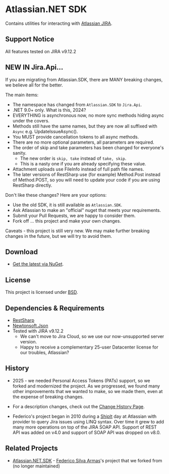 # Atlassian.NET SDK

Contains utilities for interacting with  [Atlassian JIRA](http://www.atlassian.com/software/jira).

## Support Notice

All features tested on JIRA v9.12.2

## NEW IN Jira.Api...

If you are migrating from Atlassian.SDK, there are MANY breaking changes, we believe all for the better.

The main items:

* The namespace has changed from `Atlassian.SDK` to `Jira.Api`.
* .NET 9.0+ only.  What is this, 2024?
* EVERYTHING is asynchronous now, no more sync methods hiding async under the covers.
* Methods still have the same names, but they are now all suffixed with `Async` e.g. UpdateIssueAsync().
* You MUST provide cancellation tokens to all async methods.
* There are no more optional parameters, all parameters are required.
* The order of skip and take parameters has been changed for everyone's sanity.
	- The new order is `skip, take` instead of `take, skip`.
	- This is a nasty one if you are already specifying these value.
* Attachment uploads use FileInfo instead of full path file names.
* The later versions of RestSharp use (for example) Method.Post instead of Method.POST, so you will need to update your code if you are using RestSharp directly.

Don't like these changes? Here are your options:

* Use the old SDK, it is still available as `Atlassian.SDK`.
* Ask Atlassian to make an "official" nuget that meets your requirements.
* Submit your Pull Requests, we are happy to consider them.
* Fork off ... this project and make your own changes.

Caveats - this project is still very new.  We may make further breaking changes in the future, but we will try to avoid them.

## Download

- [Get the latest via NuGet](http://nuget.org/List/Packages/Jira.Api).

## License

This project is licensed under [BSD](/LICENSE.md).

## Dependencies & Requirements

- [RestSharp](https://www.nuget.org/packages/RestSharp)
- [Newtonsoft.Json](https://www.nuget.org/packages/Newtonsoft.Json)
- Tested with JIRA v9.12.2
	- We can't move to Jira Cloud, so we use our now-unsupported server version.
	- Happy to receive a complementary 25-user Datacenter license for our troubles, Atlassian?

## History

- 2025 - we needed Personal Access Tokens (PATs) support, so we forked and modernized the project.  As we progressed, we found many other improvements that we wanted to make, so we made them, even at the expense of breaking changes.

- For a description changes, check out the [Change History Page](/docs/change-history.md).

- Federico's project began in 2010 during a [ShipIt](https://www.atlassian.com/company/shipit) day at Atlassian with provider
  to query Jira issues using LINQ syntax. Over time it grew to add many more operations on top of the JIRA SOAP API.
  Support of REST API was added on v4.0 and support of SOAP API was dropped on v8.0.

## Related Projects

- [Atlassian.NET.SDK](https://bitbucket.org/farmas/atlassian.net-sdk/) - [Federico Silva Armas](https://bitbucket.org/farmas/workspace/repositories/)'s project that we forked from (no longer maintained)

